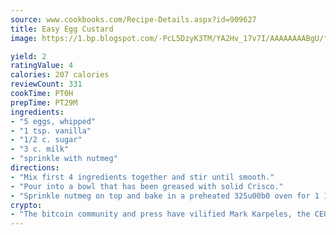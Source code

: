 ```yaml
---
source: www.cookbooks.com/Recipe-Details.aspx?id=909627
title: Easy Egg Custard
image: https://1.bp.blogspot.com/-PcL5DzyK3TM/YA2Hv_17v7I/AAAAAAAABgU/fyHeesSth_IZW9mL5lk6GxJO8cW8ksrGACLcBGAsYHQ/s320/12.png

yield: 2
ratingValue: 4
calories: 207 calories
reviewCount: 331
cookTime: PT0H
prepTime: PT29M
ingredients:
- "5 eggs, whipped"
- "1 tsp. vanilla"
- "1/2 c. sugar"
- "3 c. milk"
- "sprinkle with nutmeg"
directions:
- "Mix first 4 ingredients together and stir until smooth."
- "Pour into a bowl that has been greased with solid Crisco."
- "Sprinkle nutmeg on top and bake in a preheated 325u00b0 oven for 1 1/2 hours or until a knife inserted comes out clean."
crypto:
- "The bitcoin community and press have vilified Mark Karpeles, the CEO of Mt. Gox, as a clown and a con man."
---
```

